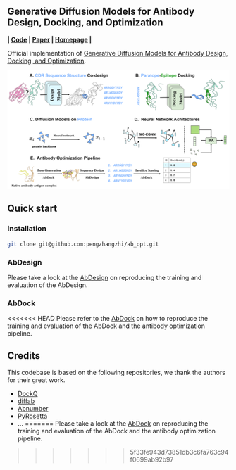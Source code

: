 ## Generative Diffusion Models for Antibody Design, Docking, and Optimization

**| [Code](https://github.com/pengzhangzhi/ab_opt) | [Paper](https://arxiv.org/abs/2106.06) | [Homepage](https://pengzhangzhi.github.io/ab_opt_homepage/) |**

Official implementation of [Generative Diffusion Models for Antibody Design, Docking, and Optimization]().




![Cover Image](cover.png)


## Quick start
### Installation
```bash
git clone git@github.com:pengzhangzhi/ab_opt.git
```
### AbDesign
Please take a look at the [AbDesign](./AbDesign/) on reproducing the training and evaluation of the AbDesign.
### AbDock

<<<<<<< HEAD
Please refer to the [AbDock](./AbDock/) on how to reproduce the training and evaluation of the AbDock and the antibody optimization pipeline.

## Credits <a name = "credits"></a>
This codebase is based on the following repositories, we thank the authors for their great work.
- [DockQ](https://github.com/bjornwallner/DockQ)
- [diffab](https://github.com/luost26/diffab)
- [Abnumber](https://github.com/prihoda/AbNumber)
- [PyRosetta](https://www.pyrosetta.org/)
- ...
=======
Please take a look at the [AbDock](./AbDock/) on reproducing the training and evaluation of the AbDock and the antibody optimization pipeline.
>>>>>>> 5f33fe943d73851db3c6fa763c94f0699ab92b97
